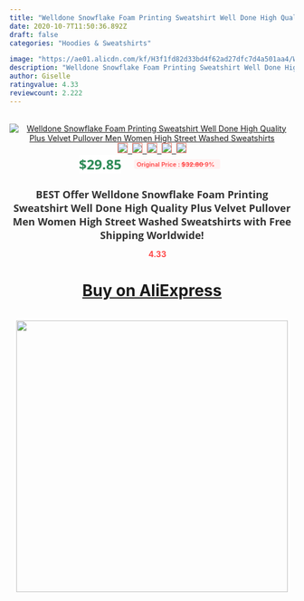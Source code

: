 ```yaml
---
title: "Welldone Snowflake Foam Printing Sweatshirt Well Done High Quality Plus Velvet Pullover Men Women High Street Washed Sweatshirts"
date: 2020-10-7T11:50:36.892Z
draft: false
categories: "Hoodies & Sweatshirts"

image: "https://ae01.alicdn.com/kf/H3f1fd82d33bd4f62ad27dfc7d4a501aa4/Welldone-Snowflake-Foam-Printing-Sweatshirt-Well-Done-High-Quality-Plus-Velvet-Pullover-Men-Women-High-Street.jpg"
description: "Welldone Snowflake Foam Printing Sweatshirt Well Done High Quality Plus Velvet Pullover Men Women High Street Washed Sweatshirts"
author: Giselle
ratingvalue: 4.33
reviewcount: 2.222
---
```

<br>
<div style="text-align: center;">
<a href="https://s.click.aliexpress.com/e/_993XLB" target="_blank" rel="nofollow noopener noreferrer"><img alt="Welldone Snowflake Foam Printing Sweatshirt Well Done High Quality Plus Velvet Pullover Men Women High Street Washed Sweatshirts" class="magnifier-image" src="https://ae01.alicdn.com/kf/H3f1fd82d33bd4f62ad27dfc7d4a501aa4/Welldone-Snowflake-Foam-Printing-Sweatshirt-Well-Done-High-Quality-Plus-Velvet-Pullover-Men-Women-High-Street.jpg_640x640.jpg">
<br>
<img style="border:1px solid salmon" src="https://ae01.alicdn.com/kf/H3f1fd82d33bd4f62ad27dfc7d4a501aa4/Welldone-Snowflake-Foam-Printing-Sweatshirt-Well-Done-High-Quality-Plus-Velvet-Pullover-Men-Women-High-Street.jpg_120x120.jpg">&nbsp;&nbsp;<img style="border:1px solid salmon" src="https://ae01.alicdn.com/kf/Hb74f640922cc452c9ba139adf4e4192aE/Welldone-Snowflake-Foam-Printing-Sweatshirt-Well-Done-High-Quality-Plus-Velvet-Pullover-Men-Women-High-Street.jpg_120x120.jpg">&nbsp;&nbsp;<img style="border:1px solid salmon" src="https://ae01.alicdn.com/kf/Hb98e86c2a73948c8865dd481058754d9W/Welldone-Snowflake-Foam-Printing-Sweatshirt-Well-Done-High-Quality-Plus-Velvet-Pullover-Men-Women-High-Street.jpg_120x120.jpg">&nbsp;&nbsp;<img style="border:1px solid salmon" src="_120x120.jpg">&nbsp;&nbsp;<img style="border:1px solid salmon" src="https://ae01.alicdn.com/kf/Hca0d59d3e95e4f7ab2edec739d82ab0b5/Welldone-Snowflake-Foam-Printing-Sweatshirt-Well-Done-High-Quality-Plus-Velvet-Pullover-Men-Women-High-Street.jpg_120x120.jpg"></a></div><br0>
<div style="text-align: center;"><span style="background-color: white; border: 0px; box-sizing: border-box; color: seagreen; display: inline-block; font-family: &quot;open sans&quot; , &quot;arial&quot; , &quot;helvetica&quot; , sans-serif , &quot;heiti&quot;; font-size: 24px; font-stretch: inherit; font-weight: 700; line-height: inherit; margin: 0px 10px 0px 0px; padding: 0px; vertical-align: middle;">$29.85 </span>
<span style="background: rgb(255 , 241 , 241); border-radius: 3px; border: 0px; box-sizing: border-box; color: #ff4747; display: inline-block; font-family: inherit; font-size: 12px; font-stretch: inherit; font-style: inherit; font-variant: inherit; font-weight: 600; line-height: inherit; margin: 0px; padding: 2px 5px; transform: scale(0.9); vertical-align: middle;">Original Price : <b style="text-decoration: line-through;">$32.80 </b> 9%&nbsp;&nbsp;</span></div>
<h1 style="color: #333333; display: inline-block; font-family: &quot;open sans&quot; , &quot;arial&quot; , &quot;helvetica&quot; , sans-serif , &quot;heiti&quot;; font-size: 18px; font-stretch: inherit; font-weight: 700; text-align: center;">BEST Offer Welldone Snowflake Foam Printing Sweatshirt Well Done High Quality Plus Velvet Pullover Men Women High Street Washed Sweatshirts with Free Shipping Worldwide!</h1>
<div style="color: #ff4747; text-align: center;">
<img src="https://4.bp.blogspot.com/-M0ZcTcb-5uY/XleCXlxnR4I/AAAAAAAAAEc/OrjgMkXV1oMQFaCRZj5HQwOCBcu3w1FegCPcBGAYYCw/s1600/star.png" style="height: 15px;">&nbsp;<b>4.33</b></div>
<div class="button_cont" align="center"><a class="buynow_a" href="https://s.click.aliexpress.com/e/_993XLB" target="_blank" rel="nofollow noopener noreferrer"><H1>Buy on AliExpress</H1></a></div><br>
<div class="separator" style="clear: both; text-align: center;">
<img src="https://lh3.googleusercontent.com/-pTy5HemUv9M/XlePHvY0dAI/AAAAAAAAAE4/0nX5iRUoIWY8eMW9Dpxeirr157OZliDIgCLcBGAsYHQ/s1600/badge.gif" width="480">
</div>
